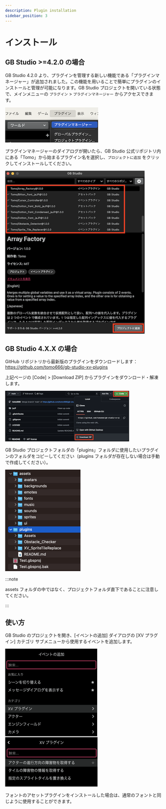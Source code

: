 ```yaml
---
description: Plugin installation
sidebar_position: 3
---
```


# インストール

## GB Studio &gt;=4.2.0 の場合

GB Studio 4.2.0 より、プラグインを管理する新しい機能である「プラグインマネージャー」が追加されました。この機能を用いることで簡単にプラグインのインストールと管理が可能になります。GB Studio プロジェクトを開いている状態で、メインメニューの `プラグイン` &gt; `プラグインマネージャー` からアクセスできます。

![Plugin Manager Menu](./gbs_plugins-extras/img/installation/plugin_manager_menu.png)

プラグインマネージャーのダイアログが開いたら、GB Studio 公式リポジトリ内にある「Tomo」から始まるプラグイン名を選択し、`プロジェクトに追加` をクリックしてインストールしてください。

![Plugin Manager](./gbs_plugins-extras/img/installation/plugin_manager_ss.png)


## GB Studio 4.X.X の場合

GitHub リポジトリから最新版のプラグインをダウンロードします：https://github.com/tomo666/gb-studio-xv-plugins

上記ページの [Code] > [Download ZIP] からプラグインをダウンロード・解凍します。

![Github からプラグインのダウンロード](./gbs_plugins-extras/img/installation/plugin_download.png)

GB Studio プロジェクトフォルダの「plugins」フォルダに使用したいプラグインのフォルダをコピーしてください（plugins フォルダが存在しない場合は手動で作成してください）。

![プラグインのコピー先フォルダパス](./gbs_plugins-extras/img/installation/plugin_folder_path.png)

:::note

assets フォルダの中ではなく、プロジェクトフォルダ直下であることに注意してください。

:::

## 使い方

GB Studio のプロジェクトを開き、[イベントの追加] ダイアログの [XV プラグイン] カテゴリ サブメニューから使用するイベントを追加します。

![GB Studio のイベントとして XV プラグインを追加](./gbs_plugins-extras/img/installation/add_event_xv_plugins.png) ![GB Studio のイベントとして XV プラグインを追加](./gbs_plugins-extras/img/installation/add_event_xv_plugins_events.png)

フォントのアセットプラグインをインストールした場合は、通常のフォントと同じように使用することができます。